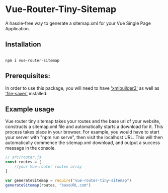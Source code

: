 # Vue-Router-Tiny-Sitemap
A hassle-free way to generate a sitemap.xml for your Vue Single Page Application.

## Installation
```

npm i vue-router-sitemap

```

## Prerequisites:

In order to use this package, you will need to have ['xmlbuilder2'](https://github.com/oozcitak/xmlbuilder2) as well as ['file-saver'](https://www.npmjs.com/package/file-saver) installed. 

## Example usage
Vue router tiny sitemap takes your routes and the base url of your website, constructs a sitemap.xml file and automatically starts a download for it. This process takes place in your browser. 
For esample, you would have to start your server with "npm run serve", then visit the localhost URL. This will then automatically commence the sitemap.xml download, and output a success message in the console.

```javascript
// src/router.js
const routes = [
    //your Vue-router routes array
]

var generateSitemap = require("vue-router-tiny-sitemap")
generateSitemap(routes, "baseURL.com")